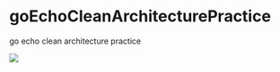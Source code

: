 # goEchoCleanArchitecturePractice
go echo clean architecture practice

<img src="https://www.kabuku.co.jp/wp/wp-content/uploads/2019/06/CleanArchitecture.jpg">
